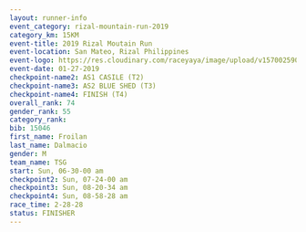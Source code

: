 ```yaml
---
layout: runner-info 
event_category: rizal-mountain-run-2019 
category_km: 15KM 
event-title: 2019 Rizal Moutain Run 
event-location: San Mateo, Rizal Philippines 
event-logo: https://res.cloudinary.com/raceyaya/image/upload/v1570025909/logo/rizal-mountain_gkfete.jpg 
event-date: 01-27-2019 
checkpoint-name2: AS1 CASILE (T2) 
checkpoint-name3: AS2 BLUE SHED (T3) 
checkpoint-name4: FINISH (T4) 
overall_rank: 74
gender_rank: 55
category_rank: 
bib: 15046
first_name: Froilan
last_name: Dalmacio
gender: M
team_name: TSG
start: Sun, 06-30-00 am
checkpoint2: Sun, 07-24-00 am
checkpoint3: Sun, 08-20-34 am
checkpoint4: Sun, 08-58-28 am
race_time: 2-28-28
status: FINISHER
---
```

